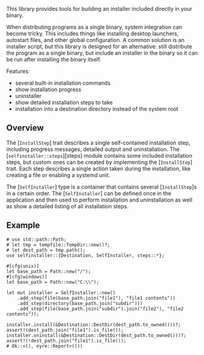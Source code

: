 This library provides tools for building an installer included directly in your binary.

When distributing programs as a single binary, system integration can become tricky. This includes things like
installing desktop launchers, autostart files, and other global configuration. A common solution is an installer script,
but this library is designed for an alternative: still distribute the program as a single binary, but include an
installer in the binary so it can be run after installing the binary itself.

Features:
* several built-in installation commands
* show installation progress
* uninstaller
* show detailed installation steps to take
* installation into a destination directory instead of the system root

## Overview
The [`InstallStep`] trait describes a single self-contained installation step, including progress messages, detailed
output and uninstallation. The [`selfinstaller::steps`][steps] module contains some included installation steps, but custom
ones can be created by implementing the [`InstallStep`] trait. Each step describes a single action taken during the
installation, like creating a file or enabling a systemd unit.

The [`SelfInstaller`] type is a container that contains several [`InstallStep`]s in a certain order. The
[`SelfInstaller`] can be defined once in the application and then used to perform installation and uninstallation as
well as show a detailed listing of all installation steps.

## Example
```
# use std::path::Path;
# let tmp = tempfile::TempDir::new()?;
# let dest_path = tmp.path();
use selfinstaller::{Destination, SelfInstaller, steps::*};

#[cfg(unix)]
let base_path = Path::new("/");
#[cfg(windows)]
let base_path = Path::new("C:\\");

let mut installer = SelfInstaller::new()
    .add_step(file(base_path.join("file1"), "file1 contents"))
    .add_step(directory(base_path.join("subdir")))
    .add_step(file(base_path.join("subdir").join("file2"), "file2 contents"));

installer.install(&Destination::DestDir(dest_path.to_owned()))?;
assert!(dest_path.join("file1").is_file());
installer.uninstall(&Destination::DestDir(dest_path.to_owned()))?;
assert!(!dest_path.join("file1").is_file());
# Ok::<(), eyre::Report>(())
```
